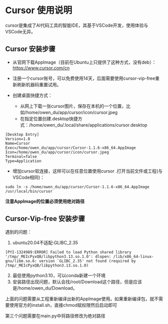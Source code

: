 # Cursor 使用说明

cursor是集成了AI代码工具的智能IDE，其基于VSCode开发，使用体验与VSCode无异。

##  Cursor 安装步骤

* 从官网下载AppImage（目前在Ubuntu上只提供了这种方式，没有deb）：https://www.cursor.com/cn 

* 注册一个cursor账号，可以免费使用14天，后面需要使用cursor-vip-free重新刷新机器码重置试用。
* 创建桌面快捷方式：
  * 从网上下载一张cursor图片，保存在本机的一个位置，比如/home/owen_du/app/cursor/icon/cursor.jpeg
  * 在指定位置创建.desktop快捷方式：/home/owen_du/.local/share/applications/cursor.desktop

```
[Desktop Entry]
Version=1.0
Name=Cursor
Exec=/home/owen_du/app/cursor/Cursor-1.1.6-x86_64.AppImage
Icon=/home/owen_du/app/cursor/icon/cursor.jpeg
Terminal=false
Type=Application
```

* 增加cursor软连接，这样可以在任意位置使用cursor .打开当前文件或工程(与VSCode相同)：

```
sudo ln -s /home/owen_du/app/cursor/Cursor-1.1.6-x86_64.AppImage /usr/local/bin/cursor
```

**注意AppImage的位置必须使用绝对路径**

## Cursor-Vip-free 安装步骤

遇到的问题：

1. ubuntu20.04不适配:GLIBC_2.35

```
[PYI-1324989:ERROR] Failed to load Python shared library '/tmp/_MEIcPyxQB/libpython3.13.so.1.0': dlopen: /lib/x86_64-linux-gnu/libm.so.6: version `GLIBC_2.35' not found (required by /tmp/_MEIcPyxQB/libpython3.13.so.1.0)
```

2. 最低使用python3.10，可以conda新建一个环境
3. 安装路径出现问题，默认会找/root/Download这个路径，但是应该是/home/owen_du/Download。

上面的问题需要从工程重新编译出新的AppImage使用。如果重新编译包，就不需要使用官方的install.sh，直接chmod赋权限然后启动即可

第三个问题需要在main.py中将路径修改为绝对路径